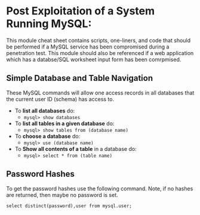# Post Exploitation of a System Running MySQL:
This module cheat sheet contains scripts, one-liners, and code that should be performed if a MySQL service has been compromised during a penetration test. This module should also be referenced if a web application which has a databse/SQL worksheet input form has been comrpmised.

## Simple Database and Table Navigation
These MySQL commands will allow one access records in all databases that the current user ID (schema) has access to.
* To **list all databases** do:
  * `mysql> show databases`
* To **list all tables in a given database** do:
  * `mysql> show tables from (database name)`
* To **choose a database** do:
  * `mysql> use (database name)`
* To **Show all contents of a table** in a database do:
  * `mysql> select * from (table name)`

## Password Hashes
To get the password hashes use the following command. Note, if no hashes are returned, then maybe no password is set.

`select distinct(password),user from mysql.user;`
